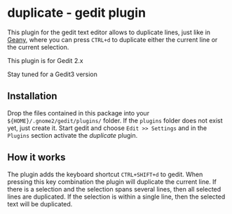 # duplicate - gedit plugin

This plugin for the gedit text editor allows to duplicate lines, just like in [Geany](http://www.geany.org), where you can press `CTRL+d` to duplicate either the current line or the current selection.

This plugin is for Gedit 2.x

Stay tuned for a Gedit3 version


## Installation

Drop the files contained in this package into your `${HOME}/.gnome2/gedit/plugins/` folder. If the `plugins` folder does not exist yet, just create it.
Start gedit and choose `Edit >> Settings` and in the `Plugins` section activate the _duplicate_ plugin.


## How it works

The plugin adds the keyboard shortcut `CTRL+SHIFT+d` to gedit. When pressing this key combination the plugin will duplicate the current line. If there is a selection and the selection spans several lines, then all selected lines are duplicated. If the selection is within a single line, then the selected text will be duplicated.

